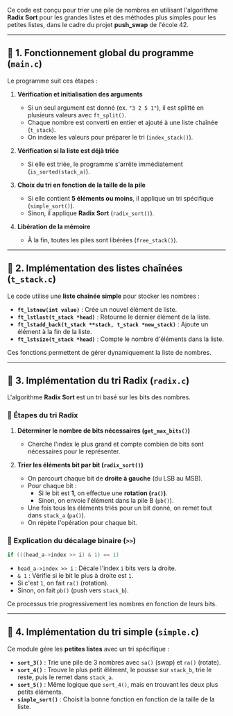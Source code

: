 Ce code est conçu pour trier une pile de nombres en utilisant l'algorithme **Radix Sort** pour les grandes listes et des méthodes plus simples pour les petites listes, dans le cadre du projet **push_swap** de l'école 42.

---

## 📌 **1. Fonctionnement global du programme (`main.c`)**
Le programme suit ces étapes :
1. **Vérification et initialisation des arguments**  
   - Si un seul argument est donné (ex. `"3 2 5 1"`), il est splitté en plusieurs valeurs avec `ft_split()`.
   - Chaque nombre est converti en entier et ajouté à une liste chaînée (`t_stack`).
   - On indexe les valeurs pour préparer le tri (`index_stack()`).
   
2. **Vérification si la liste est déjà triée**  
   - Si elle est triée, le programme s'arrête immédiatement (`is_sorted(stack_a)`).

3. **Choix du tri en fonction de la taille de la pile**  
   - Si elle contient **5 éléments ou moins**, il applique un tri spécifique (`simple_sort()`).
   - Sinon, il applique **Radix Sort** (`radix_sort()`).

4. **Libération de la mémoire**  
   - À la fin, toutes les piles sont libérées (`free_stack()`).

---

## 📌 **2. Implémentation des listes chaînées (`t_stack.c`)**
Le code utilise une **liste chaînée simple** pour stocker les nombres :

- **`ft_lstnew(int value)`** : Crée un nouvel élément de liste.
- **`ft_lstlast(t_stack *head)`** : Retourne le dernier élément de la liste.
- **`ft_lstadd_back(t_stack **stack, t_stack *new_stack)`** : Ajoute un élément à la fin de la liste.
- **`ft_lstsize(t_stack *head)`** : Compte le nombre d'éléments dans la liste.

Ces fonctions permettent de gérer dynamiquement la liste de nombres.

---

## 📌 **3. Implémentation du tri Radix (`radix.c`)**
L'algorithme **Radix Sort** est un tri basé sur les bits des nombres.

### 🔹 **Étapes du tri Radix**
1. **Déterminer le nombre de bits nécessaires (`get_max_bits()`)**  
   - Cherche l'index le plus grand et compte combien de bits sont nécessaires pour le représenter.

2. **Trier les éléments bit par bit (`radix_sort()`)**  
   - On parcourt chaque bit de **droite à gauche** (du LSB au MSB).
   - Pour chaque bit :
     - Si le bit est **1**, on effectue une **rotation (`ra()`)**.
     - Sinon, on envoie l'élément dans la pile B (`pb()`).
   - Une fois tous les éléments triés pour un bit donné, on remet tout dans `stack_a` (`pa()`).
   - On répète l'opération pour chaque bit.

### 🔹 **Explication du décalage binaire (`>>`)**
```c
if (((head_a->index >> i) & 1) == 1)
```
- `head_a->index >> i` : Décale l'index `i` bits vers la droite.
- `& 1` : Vérifie si le bit le plus à droite est `1`.
- Si c'est `1`, on fait `ra()` (rotation).
- Sinon, on fait `pb()` (push vers `stack_b`).

Ce processus trie progressivement les nombres en fonction de leurs bits.

---

## 📌 **4. Implémentation du tri simple (`simple.c`)**
Ce module gère les **petites listes** avec un tri spécifique :

- **`sort_3()`** : Trie une pile de 3 nombres avec `sa()` (swap) et `ra()` (rotate).
- **`sort_4()`** : Trouve le plus petit élément, le pousse sur `stack_b`, trie le reste, puis le remet dans `stack_a`.
- **`sort_5()`** : Même logique que `sort_4()`, mais en trouvant les deux plus petits éléments.
- **`simple_sort()`** : Choisit la bonne fonction en fonction de la taille de la liste.

